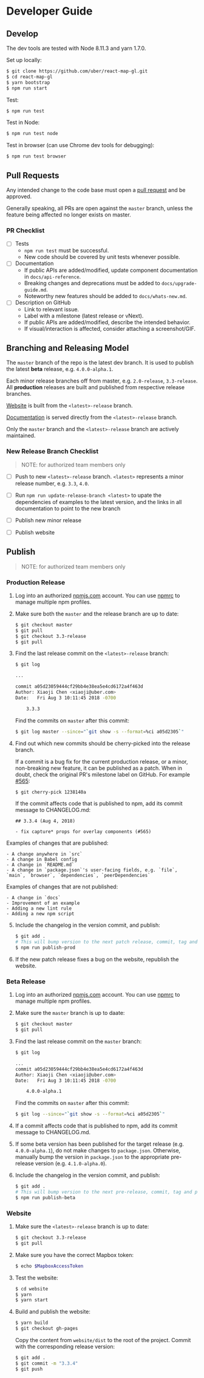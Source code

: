 # Developer Guide

## Develop

The dev tools are tested with Node 8.11.3 and yarn 1.7.0.

Set up locally:

```bash
$ git clone https://github.com/uber/react-map-gl.git
$ cd react-map-gl
$ yarn bootstrap
$ npm run start
```

Test:

```bash
$ npm run test
```

Test in Node:

```bash
$ npm run test node
```

Test in browser (can use Chrome dev tools for debugging):

```bash
$ npm run test browser
```

## Pull Requests

Any intended change to the code base must open a [pull request](https://help.github.com/articles/creating-a-pull-request/) and be approved. 

Generally speaking, all PRs are open against the `master` branch, unless the feature being affected no longer exists on master.

### PR Checklist

- [ ] Tests
  + `npm run test` must be successful.
  + New code should be covered by unit tests whenever possible.
- [ ] Documentation
  + If public APIs are added/modified, update component documentation in `docs/api-reference`.
  + Breaking changes and deprecations must be added to `docs/upgrade-guide.md`.
  + Noteworthy new features should be added to `docs/whats-new.md`.
- [ ] Description on GitHub
  + Link to relevant issue.
  + Label with a milestone (latest release or vNext).
  + If public APIs are added/modified, describe the intended behavior.
  + If visual/interaction is affected, consider attaching a screenshot/GIF.


## Branching and Releasing Model

The `master` branch of the repo is the latest dev branch. It is used to publish the latest **beta** release, e.g. `4.0.0-alpha.1`.

Each minor release branches off from master, e.g. `2.0-release`, `3.3-release`. All **production** releases are built and published from respective release branches.

[Website](https://uber.github.io/react-map-gl) is built from the `<latest>-release` branch.

[Documentation](https://uber.github.io/react-map-gl/#/Documentation) is served directly from the `<latest>-release` branch.

Only the `master` branch and the `<latest>-release` branch are actively maintained.

### New Release Branch Checklist

> NOTE: for authorized team members only

- [ ] Push to new `<latest>-release` branch. `<latest>` represents a minor release number, e.g. `3.3`, `4.0`.
- [ ] Run `npm run update-release-branch <latest>` to upate the dependencies of examples to the latest version, and the links in all documentation to point to the new branch
- [ ] Publish new minor release
- [ ] Publish website


## Publish

> NOTE: for authorized team members only

### Production Release

1. Log into an authorized [npmjs.com](https://www.npmjs.com/) account. You can use [npmrc](https://www.npmjs.com/package/npmrc) to manage multiple npm profiles.
2. Make sure both the `master` and the release branch are up to date:

    ```bash
    $ git checkout master
    $ git pull
    $ git checkout 3.3-release
    $ git pull
    ```

3. Find the last release commit on the `<latest>-release` branch:

    ```bash
    $ git log

    ...

    commit a05d23059444cf29bb4e38ea5e4cd6172a4f463d
    Author: Xiaoji Chen <xiaoji@uber.com>
    Date:   Fri Aug 3 10:11:45 2018 -0700

        3.3.3
    ```

    Find the commits on `master` after this commit:

    ```bash
    $ git log master --since="`git show -s --format=%ci a05d2305`"
    ```

4. Find out which new commits should be cherry-picked into the release branch.

    If a commit is a bug fix for the current production release, or a minor, non-breaking new feature, it can be published as a patch. When in doubt, check the original PR's milestone label on GitHub. For example [#565](https://github.com/uber/react-map-gl/pull/565):

    ```bash
    $ git cherry-pick 1238140a
    ```

    If the commit affects code that is published to npm, add its commit message to CHANGELOG.md:

    ```
    ## 3.3.4 (Aug 4, 2018)

    - fix capture* props for overlay components (#565)
    ```

  Examples of changes that are published:

    - A change anywhere in `src`
    - A change in Babel config
    - A change in `README.md`
    - A change in `package.json`'s user-facing fields, e.g. `file`, `main`, `browser`, `dependencies`, `peerDependencies`

  Examples of changes that are not published:

    - A change in `docs`
    - Improvement of an example
    - Adding a new lint rule
    - Adding a new npm script

5. Include the changelog in the version commit, and publish:

    ```bash
    $ git add .
    # This will bump version to the next patch release, commit, tag and publish:
    $ npm run publish-prod
    ```

6. If the new patch release fixes a bug on the website, republish the website.


### Beta Release

1. Log into an authorized [npmjs.com](https://www.npmjs.com/) account. You can use [npmrc](https://www.npmjs.com/package/npmrc) to manage multiple npm profiles.
2. Make sure the `master` branch is up to daate:

    ```bash
    $ git checkout master
    $ git pull
    ```

3. Find the last release commit on the `master` branch:

    ```bash
    $ git log

    ...
    commit a05d23059444cf29bb4e38ea5e4cd6172a4f463d
    Author: Xiaoji Chen <xiaoji@uber.com>
    Date:   Fri Aug 3 10:11:45 2018 -0700

        4.0.0-alpha.1
    ```

    Find the commits on `master` after this commit:

    ```bash
    $ git log --since="`git show -s --format=%ci a05d2305`"
    ```

4. If a commit affects code that is published to npm, add its commit message to CHANGELOG.md.

5. If some beta version has been published for the target release (e.g. `4.0.0-alpha.1`), do not make changes to `package.json`. Otherwise, manually bump the version in `package.json` to the appropriate pre-release version (e.g. `4.1.0-alpha.0`).

6. Include the changelog in the version commit, and publish:

    ```bash
    $ git add .
    # This will bump version to the next pre-release, commit, tag and publish:
    $ npm run publish-beta
    ```

### Website

1. Make sure the `<latest>-release` branch is up to date:

    ```bash
    $ git checkout 3.3-release
    $ git pull
    ```

2. Make sure you have the correct Mapbox token:

    ```bash
    $ echo $MapboxAccessToken
    ```

3. Test the website:

    ```bash
    $ cd website
    $ yarn
    $ yarn start
    ```

4. Build and publish the website:

    ```bash
    $ yarn build
    $ git checkout gh-pages
    ```

    Copy the content from `website/dist` to the root of the project. Commit with the corresponding release version:

    ```bash
    $ git add .
    $ git commit -m "3.3.4"
    $ git push
    ```

